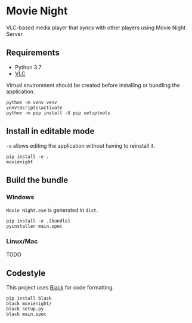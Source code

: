 # Movie Night
VLC-based media player that syncs with other players using Movie Night Server.

## Requirements

* Python 3.7
* [VLC](https://www.videolan.org/vlc/)

Virtual environment should be created before installing or bundling the application.
```shell script
python -m venv venv
venv\Scripts\activate
python -m pip install -U pip setuptools
```

## Install in editable mode

`-e` allows editing the application without having to reinstall it.
```shell script
pip install -e .
movienight
```

## Build the bundle
### Windows

`Movie Night.exe` is generated in `dist`.
```shell script
pip install -e .[bundle]
pyinstaller main.spec
```

### Linux/Mac
TODO

## Codestyle

This project uses [Black](https://github.com/psf/black) for code formatting.

```shell script
pip install black
black movienight/
black setup.py
black main.spec
```
